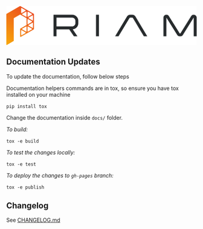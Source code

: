 ![alt text](docs/images/priam.png "Priam Logo")

## Documentation Updates

To update the documentation, follow below steps

Documentation helpers commands are in tox, so ensure you have tox installed on your machine

```
pip install tox
```
Change the documentation inside `docs/` folder. 

*To build:*

```
tox -e build
```

*To test the changes locally:*
```
tox -e test
```

*To deploy the changes to `gh-pages` branch:*
```
tox -e publish
```

## Changelog
See [CHANGELOG.md](CHANGELOG.md)

<!-- 
References
-->
[release]:https://github.com/Netflix/Priam/releases/latest "Latest Release (external link) ➶"
[wiki]:https://github.com/Netflix/Priam/wiki
[repo]:https://github.com/Netflix/Priam
[img-travis-ci]:https://travis-ci.org/Netflix/Priam.svg?branch=3.x
[travis-ci]:https://travis-ci.org/Netflix/Priam

